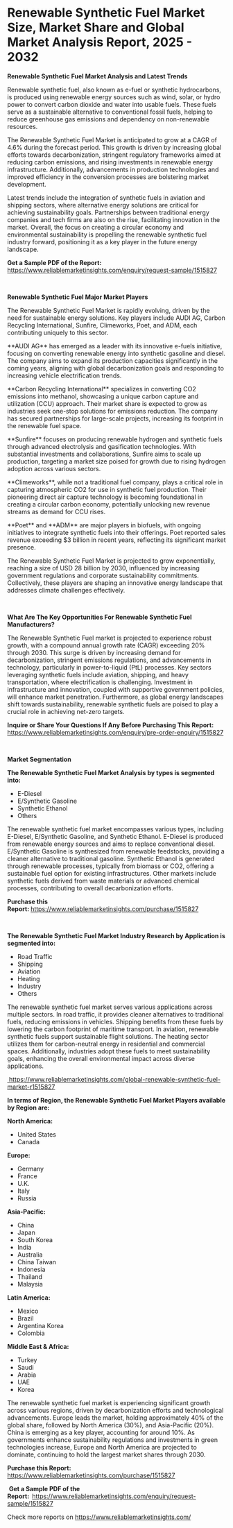 <p><h1>Renewable Synthetic Fuel Market Size, Market Share and Global Market Analysis Report, 2025 - 2032</h1></p><p><strong>Renewable Synthetic Fuel Market Analysis and Latest Trends</strong></p>
<p><p>Renewable synthetic fuel, also known as e-fuel or synthetic hydrocarbons, is produced using renewable energy sources such as wind, solar, or hydro power to convert carbon dioxide and water into usable fuels. These fuels serve as a sustainable alternative to conventional fossil fuels, helping to reduce greenhouse gas emissions and dependency on non-renewable resources.</p><p>The Renewable Synthetic Fuel Market is anticipated to grow at a CAGR of 4.6% during the forecast period. This growth is driven by increasing global efforts towards decarbonization, stringent regulatory frameworks aimed at reducing carbon emissions, and rising investments in renewable energy infrastructure. Additionally, advancements in production technologies and improved efficiency in the conversion processes are bolstering market development.</p><p>Latest trends include the integration of synthetic fuels in aviation and shipping sectors, where alternative energy solutions are critical for achieving sustainability goals. Partnerships between traditional energy companies and tech firms are also on the rise, facilitating innovation in the market. Overall, the focus on creating a circular economy and environmental sustainability is propelling the renewable synthetic fuel industry forward, positioning it as a key player in the future energy landscape.</p></p>
<p><strong>Get a Sample PDF of the Report:&nbsp;</strong> <a href="https://www.reliablemarketinsights.com/enquiry/request-sample/1515827?utm_campaign=2013&utm_medium=2&utm_source=Github&utm_content=ia&utm_term=29032025&utm_id=renewable-synthetic-fuel">https://www.reliablemarketinsights.com/enquiry/request-sample/1515827</a></p>
<p>&nbsp;</p>
<p><strong>Renewable Synthetic Fuel Major Market Players</strong></p>
<p><p>The Renewable Synthetic Fuel Market is rapidly evolving, driven by the need for sustainable energy solutions. Key players include AUDI AG, Carbon Recycling International, Sunfire, Climeworks, Poet, and ADM, each contributing uniquely to this sector.</p><p>**AUDI AG** has emerged as a leader with its innovative e-fuels initiative, focusing on converting renewable energy into synthetic gasoline and diesel. The company aims to expand its production capacities significantly in the coming years, aligning with global decarbonization goals and responding to increasing vehicle electrification trends.</p><p>**Carbon Recycling International** specializes in converting CO2 emissions into methanol, showcasing a unique carbon capture and utilization (CCU) approach. Their market share is expected to grow as industries seek one-stop solutions for emissions reduction. The company has secured partnerships for large-scale projects, increasing its footprint in the renewable fuel space.</p><p>**Sunfire** focuses on producing renewable hydrogen and synthetic fuels through advanced electrolysis and gasification technologies. With substantial investments and collaborations, Sunfire aims to scale up production, targeting a market size poised for growth due to rising hydrogen adoption across various sectors.</p><p>**Climeworks**, while not a traditional fuel company, plays a critical role in capturing atmospheric CO2 for use in synthetic fuel production. Their pioneering direct air capture technology is becoming foundational in creating a circular carbon economy, potentially unlocking new revenue streams as demand for CCU rises.</p><p>**Poet** and **ADM** are major players in biofuels, with ongoing initiatives to integrate synthetic fuels into their offerings. Poet reported sales revenue exceeding $3 billion in recent years, reflecting its significant market presence.</p><p>The Renewable Synthetic Fuel Market is projected to grow exponentially, reaching a size of USD 28 billion by 2030, influenced by increasing government regulations and corporate sustainability commitments. Collectively, these players are shaping an innovative energy landscape that addresses climate challenges effectively.</p></p>
<p>&nbsp;</p>
<p><strong>What Are The Key Opportunities For Renewable Synthetic Fuel Manufacturers?</strong></p>
<p><p>The Renewable Synthetic Fuel market is projected to experience robust growth, with a compound annual growth rate (CAGR) exceeding 20% through 2030. This surge is driven by increasing demand for decarbonization, stringent emissions regulations, and advancements in technology, particularly in power-to-liquid (PtL) processes. Key sectors leveraging synthetic fuels include aviation, shipping, and heavy transportation, where electrification is challenging. Investment in infrastructure and innovation, coupled with supportive government policies, will enhance market penetration. Furthermore, as global energy landscapes shift towards sustainability, renewable synthetic fuels are poised to play a crucial role in achieving net-zero targets.</p></p>
<p><strong>Inquire or Share Your Questions If Any Before Purchasing This Report:</strong> <a href="https://www.reliablemarketinsights.com/enquiry/pre-order-enquiry/1515827?utm_campaign=2013&utm_medium=2&utm_source=Github&utm_content=ia&utm_term=29032025&utm_id=renewable-synthetic-fuel">https://www.reliablemarketinsights.com/enquiry/pre-order-enquiry/1515827</a></p>
<p>&nbsp;</p>
<p><strong>Market Segmentation</strong></p>
<p><strong>The Renewable Synthetic Fuel Market Analysis by types is segmented into:</strong></p>
<p><ul><li>E-Diesel</li><li>E/Synthetic Gasoline</li><li>Synthetic Ethanol</li><li>Others</li></ul></p>
<p><p>The renewable synthetic fuel market encompasses various types, including E-Diesel, E/Synthetic Gasoline, and Synthetic Ethanol. E-Diesel is produced from renewable energy sources and aims to replace conventional diesel. E/Synthetic Gasoline is synthesized from renewable feedstocks, providing a cleaner alternative to traditional gasoline. Synthetic Ethanol is generated through renewable processes, typically from biomass or CO2, offering a sustainable fuel option for existing infrastructures. Other markets include synthetic fuels derived from waste materials or advanced chemical processes, contributing to overall decarbonization efforts.</p></p>
<p><strong>Purchase this Report:&nbsp;</strong><a href="https://www.reliablemarketinsights.com/purchase/1515827?utm_campaign=2013&utm_medium=2&utm_source=Github&utm_content=ia&utm_term=29032025&utm_id=renewable-synthetic-fuel">https://www.reliablemarketinsights.com/purchase/1515827</a></p>
<p>&nbsp;</p>
<p><strong>The Renewable Synthetic Fuel Market Industry Research by Application is segmented into:</strong></p>
<p><ul><li>Road Traffic</li><li>Shipping</li><li>Aviation</li><li>Heating</li><li>Industry</li><li>Others</li></ul></p>
<p><p>The renewable synthetic fuel market serves various applications across multiple sectors. In road traffic, it provides cleaner alternatives to traditional fuels, reducing emissions in vehicles. Shipping benefits from these fuels by lowering the carbon footprint of maritime transport. In aviation, renewable synthetic fuels support sustainable flight solutions. The heating sector utilizes them for carbon-neutral energy in residential and commercial spaces. Additionally, industries adopt these fuels to meet sustainability goals, enhancing the overall environmental impact across diverse applications.</p></p>
<p><a href="https://www.reliablemarketinsights.com/global-renewable-synthetic-fuel-market-r1515827?utm_campaign=2013&utm_medium=2&utm_source=Github&utm_content=ia&utm_term=29032025&utm_id=renewable-synthetic-fuel">&nbsp;https://www.reliablemarketinsights.com/global-renewable-synthetic-fuel-market-r1515827</a></p>
<p><strong>In terms of Region, the Renewable Synthetic Fuel Market Players available by Region are:</strong></p>
<p>
    <p> <strong> North America: </strong>
        <ul>
            <li>United States</li>
            <li>Canada</li>
        </ul>
        </p> 
    <p> <strong> Europe: </strong>
        <ul>
            <li>Germany</li>
            <li>France</li>
            <li>U.K.</li>
            <li>Italy</li>
            <li>Russia</li>
        </ul>
        </p> 
    <p> <strong> Asia-Pacific: </strong>
        <ul>
            <li>China</li>
            <li>Japan</li>
            <li>South Korea</li>
            <li>India</li>
            <li>Australia</li>
            <li>China Taiwan</li>
            <li>Indonesia</li>
            <li>Thailand</li>
            <li>Malaysia</li>
        </ul>
        </p> 
    <p> <strong> Latin America: </strong>
        <ul>
            <li>Mexico</li>
            <li>Brazil</li>
            <li>Argentina Korea</li>
            <li>Colombia</li>
        </ul>
        </p> 
    <p> <strong> Middle East & Africa: </strong>
        <ul>
            <li>Turkey</li>
            <li>Saudi</li>
            <li>Arabia</li>
            <li>UAE</li>
            <li>Korea</li>
        </ul>
    </p>
    </p>
<p><p>The renewable synthetic fuel market is experiencing significant growth across various regions, driven by decarbonization efforts and technological advancements. Europe leads the market, holding approximately 40% of the global share, followed by North America (30%), and Asia-Pacific (20%). China is emerging as a key player, accounting for around 10%. As governments enhance sustainability regulations and investments in green technologies increase, Europe and North America are projected to dominate, continuing to hold the largest market shares through 2030.</p></p>
<p><strong>Purchase this Report: </strong><a href="https://www.reliablemarketinsights.com/purchase/1515827?utm_campaign=2013&utm_medium=2&utm_source=Github&utm_content=ia&utm_term=29032025&utm_id=renewable-synthetic-fuel">https://www.reliablemarketinsights.com/purchase/1515827</a></p>
<p>&nbsp;<strong>Get a Sample PDF of the Report:&nbsp;&nbsp;</strong><a href="https://www.reliablemarketinsights.com/enquiry/request-sample/1515827?utm_campaign=2013&utm_medium=2&utm_source=Github&utm_content=ia&utm_term=29032025&utm_id=renewable-synthetic-fuel">https://www.reliablemarketinsights.com/enquiry/request-sample/1515827</a></p>
<p><strong></strong></p>
<p>Check more reports on <a href="https://www.reliablemarketinsights.com/?utm_campaign=2013&utm_medium=2&utm_source=Github&utm_content=ia&utm_term=29032025&utm_id=renewable-synthetic-fuel">https://www.reliablemarketinsights.com/</a></p>